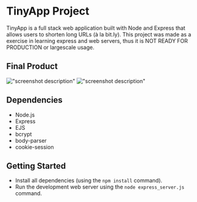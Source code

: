 # TinyApp Project

TinyApp is a full stack web application built with Node and Express that allows users to shorten long URLs (à la bit.ly). This project was made as a exercise in learning express and web servers, thus it is NOT READY FOR PRODUCTION or largescale usage.

## Final Product

!["screenshot description"](#)
!["screenshot description"](#)

## Dependencies

- Node.js
- Express
- EJS
- bcrypt
- body-parser
- cookie-session


## Getting Started

- Install all dependencies (using the `npm install` command).
- Run the development web server using the `node express_server.js` command.
